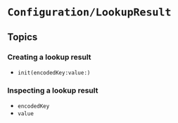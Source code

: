 # ``Configuration/LookupResult``

## Topics

### Creating a lookup result

- ``init(encodedKey:value:)``

### Inspecting a lookup result

- ``encodedKey``
- ``value``
